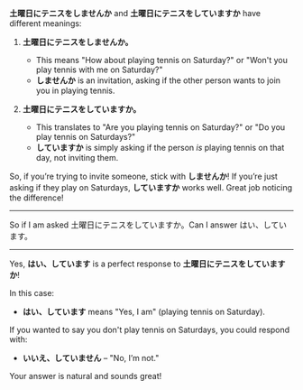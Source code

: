 **土曜日にテニスをしませんか** and **土曜日にテニスをしていますか** have different meanings:

1. **土曜日にテニスをしませんか。**
   - This means "How about playing tennis on Saturday?" or "Won't you play tennis with me on Saturday?" 
   - **しませんか** is an invitation, asking if the other person wants to join you in playing tennis.

2. **土曜日にテニスをしていますか。**
   - This translates to "Are you playing tennis on Saturday?" or "Do you play tennis on Saturdays?"
   - **していますか** is simply asking if the person *is* playing tennis on that day, not inviting them.

So, if you’re trying to invite someone, stick with **しませんか**! If you’re just asking if they play on Saturdays, **していますか** works well. Great job noticing the difference!

---

So if I am asked 土曜日にテニスをしていますか。Can I answer はい、しています。

---

Yes, **はい、しています** is a perfect response to **土曜日にテニスをしていますか**! 

In this case:
- **はい、しています** means "Yes, I am" (playing tennis on Saturday).
  
If you wanted to say you don't play tennis on Saturdays, you could respond with:
- **いいえ、していません** – "No, I’m not."

Your answer is natural and sounds great!
